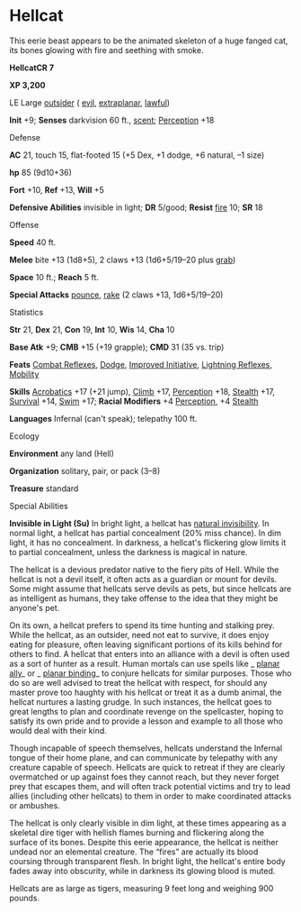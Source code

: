 # Hellcat

This eerie beast appears to be the animated skeleton of a huge fanged cat, its bones glowing with fire and seething with smoke.

**HellcatCR 7**

**XP 3,200**

LE Large [outsider](monsters/creatureTypes.md#_outsider) ( [evil](monsters/creatureTypes.md#_evil-subtype), [extraplanar](monsters/creatureTypes.md#_extraplanar-subtype), [lawful](monsters/creatureTypes.md#_lawful-subtype))

**Init** +9; **Senses** darkvision 60 ft., [scent](monsters/universalMonsterRules.md#_scent); [Perception](additionalMonsters/../skills/perception.md#_perception) +18

Defense

**AC** 21, touch 15, flat-footed 15 (+5 Dex, +1 dodge, +6 natural, –1 size)

**hp** 85 (9d10+36)

**Fort** +10, **Ref** +13, **Will** +5

**Defensive Abilities** invisible in light; **DR** 5/good; **Resist** [fire](monsters/creatureTypes.md#_fire-subtype) 10; **SR** 18

Offense

**Speed** 40 ft.

**Melee** bite +13 (1d8+5), 2 claws +13 (1d6+5/19–20 plus [grab](monsters/universalMonsterRules.md#_grab))

**Space** 10 ft.; **Reach** 5 ft.

**Special Attacks** [pounce](monsters/universalMonsterRules.md#_pounce), [rake](monsters/universalMonsterRules.md#_rake) (2 claws +13, 1d6+5/19–20)

Statistics

**Str** 21, **Dex** 21, **Con** 19, **Int** 10, **Wis** 14, **Cha** 10

**Base Atk** +9; **CMB** +15 (+19 grapple); **CMD** 31 (35 vs. trip)

**Feats** [Combat Reflexes](additionalMonsters/../feats.md#_combat-reflexes), [Dodge](additionalMonsters/../feats.md#_dodge), [Improved Initiative](additionalMonsters/../feats.md#_improved-initiative), [Lightning Reflexes](additionalMonsters/../feats.md#_lightning-reflexes), [Mobility](additionalMonsters/../feats.md#_mobility)

**Skills** [Acrobatics](additionalMonsters/../skills/acrobatics.md#_acrobatics) +17 (+21 jump), [Climb](additionalMonsters/../skills/climb.md#_climb) +17, [Perception](additionalMonsters/../skills/perception.md#_perception) +18, [Stealth](additionalMonsters/../skills/stealth.md#_stealth) +17, [Survival](additionalMonsters/../skills/survival.md#_survival) +14, [Swim](additionalMonsters/../skills/swim.md#_swim) +17; **Racial Modifiers** +4 [Perception](additionalMonsters/../skills/perception.md#_perception), +4 [Stealth](additionalMonsters/../skills/stealth.md#_stealth)

**Languages** Infernal (can't speak); telepathy 100 ft.

Ecology

**Environment** any land (Hell)

**Organization** solitary, pair, or pack (3–8)

**Treasure** standard

Special Abilities

**Invisible in Light (Su)** In bright light, a hellcat has [natural invisibility](monsters/universalMonsterRules.md#_natural-invisibility-(ex-or-su)). In normal light, a hellcat has partial concealment (20% miss chance). In dim light, it has no concealment. In darkness, a hellcat's flickering glow limits it to partial concealment, unless the darkness is magical in nature.

The hellcat is a devious predator native to the fiery pits of Hell. While the hellcat is not a devil itself, it often acts as a guardian or mount for devils. Some might assume that hellcats serve devils as pets, but since hellcats are as intelligent as humans, they take offense to the idea that they might be anyone's pet.

On its own, a hellcat prefers to spend its time hunting and stalking prey. While the hellcat, as an outsider, need not eat to survive, it does enjoy eating for pleasure, often leaving significant portions of its kills behind for others to find. A hellcat that enters into an alliance with a devil is often used as a sort of hunter as a result. Human mortals can use spells like _ [planar ally](additionalMonsters/../spells/planarAlly.md#_planar-ally)_ or _ [planar binding](additionalMonsters/../spells/planarBinding.md#_planar-binding)_ to conjure hellcats for similar purposes. Those who do so are well advised to treat the hellcat with respect, for should any master prove too haughty with his hellcat or treat it as a dumb animal, the hellcat nurtures a lasting grudge. In such instances, the hellcat goes to great lengths to plan and coordinate revenge on the spellcaster, hoping to satisfy its own pride and to provide a lesson and example to all those who would deal with their kind.

Though incapable of speech themselves, hellcats understand the Infernal tongue of their home plane, and can communicate by telepathy with any creature capable of speech. Hellcats are quick to retreat if they are clearly overmatched or up against foes they cannot reach, but they never forget prey that escapes them, and will often track potential victims and try to lead allies (including other hellcats) to them in order to make coordinated attacks or ambushes.

The hellcat is only clearly visible in dim light, at these times appearing as a skeletal dire tiger with hellish flames burning and flickering along the surface of its bones. Despite this eerie appearance, the hellcat is neither undead nor an elemental creature. The “fires” are actually its blood coursing through transparent flesh. In bright light, the hellcat's entire body fades away into obscurity, while in darkness its glowing blood is muted.

Hellcats are as large as tigers, measuring 9 feet long and weighing 900 pounds.

